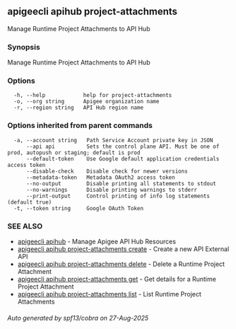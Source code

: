 ## apigeecli apihub project-attachments

Manage Runtime Project Attachments to API Hub

### Synopsis

Manage Runtime Project Attachments to API Hub

### Options

```
  -h, --help            help for project-attachments
  -o, --org string      Apigee organization name
  -r, --region string   API Hub region name
```

### Options inherited from parent commands

```
  -a, --account string   Path Service Account private key in JSON
      --api api          Sets the control plane API. Must be one of prod, autopush or staging; default is prod
      --default-token    Use Google default application credentials access token
      --disable-check    Disable check for newer versions
      --metadata-token   Metadata OAuth2 access token
      --no-output        Disable printing all statements to stdout
      --no-warnings      Disable printing warnings to stderr
      --print-output     Control printing of info log statements (default true)
  -t, --token string     Google OAuth Token
```

### SEE ALSO

* [apigeecli apihub](apigeecli_apihub.md)	 - Manage Apigee API Hub Resources
* [apigeecli apihub project-attachments create](apigeecli_apihub_project-attachments_create.md)	 - Create a new API External API
* [apigeecli apihub project-attachments delete](apigeecli_apihub_project-attachments_delete.md)	 - Delete a Runtime Project Attachment
* [apigeecli apihub project-attachments get](apigeecli_apihub_project-attachments_get.md)	 - Get details for a Runtime Project Attachment
* [apigeecli apihub project-attachments list](apigeecli_apihub_project-attachments_list.md)	 - List Runtime Project Attachments

###### Auto generated by spf13/cobra on 27-Aug-2025
